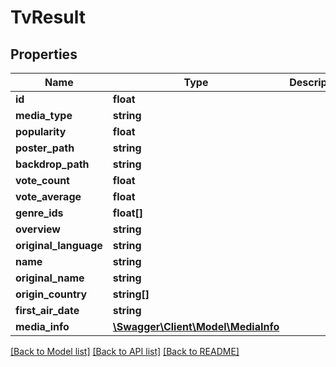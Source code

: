 # TvResult

## Properties
Name | Type | Description | Notes
------------ | ------------- | ------------- | -------------
**id** | **float** |  | [optional] 
**media_type** | **string** |  | [optional] 
**popularity** | **float** |  | [optional] 
**poster_path** | **string** |  | [optional] 
**backdrop_path** | **string** |  | [optional] 
**vote_count** | **float** |  | [optional] 
**vote_average** | **float** |  | [optional] 
**genre_ids** | **float[]** |  | [optional] 
**overview** | **string** |  | [optional] 
**original_language** | **string** |  | [optional] 
**name** | **string** |  | [optional] 
**original_name** | **string** |  | [optional] 
**origin_country** | **string[]** |  | [optional] 
**first_air_date** | **string** |  | [optional] 
**media_info** | [**\Swagger\Client\Model\MediaInfo**](MediaInfo.md) |  | [optional] 

[[Back to Model list]](../../README.md#documentation-for-models) [[Back to API list]](../../README.md#documentation-for-api-endpoints) [[Back to README]](../../README.md)

